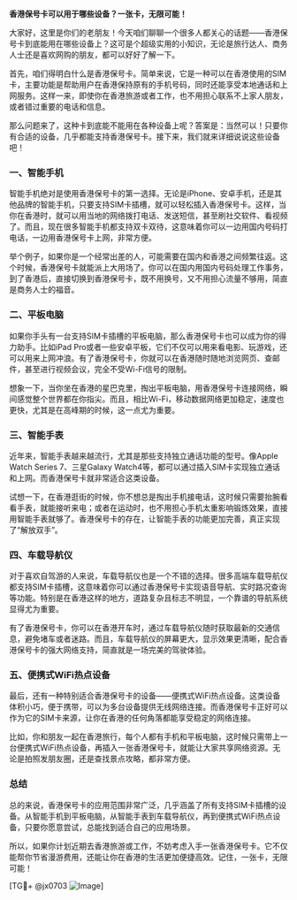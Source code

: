 **香港保号卡可以用于哪些设备？一张卡，无限可能！**

大家好，这里是你们的老朋友！今天咱们聊聊一个很多人都关心的话题——香港保号卡到底能用在哪些设备上？这可是个超级实用的小知识，无论是旅行达人、商务人士还是喜欢网购的朋友，都可以好好了解一下。

首先，咱们得明白什么是香港保号卡。简单来说，它是一种可以在香港使用的SIM卡，主要功能是帮助用户在香港保持原有的手机号码，同时还能享受本地通话和上网服务。这样一来，即使你在香港旅游或者工作，也不用担心联系不上家人朋友，或者错过重要的电话和信息。

那么问题来了，这种卡到底能不能用在各种设备上呢？答案是：当然可以！只要你有合适的设备，几乎都能支持香港保号卡。接下来，我们就来详细说说这些设备吧！

### 一、智能手机

智能手机绝对是使用香港保号卡的第一选择。无论是iPhone、安卓手机，还是其他品牌的智能手机，只要支持SIM卡插槽，就可以轻松插入香港保号卡。这样，当你在香港时，就可以用当地的网络拨打电话、发送短信，甚至刷社交软件、看视频了。而且，现在很多智能手机都支持双卡双待，这意味着你可以一边用国内号码打电话，一边用香港保号卡上网，非常方便。

举个例子，如果你是一个经常出差的人，可能需要在国内和香港之间频繁往返。这个时候，香港保号卡就能派上大用场了。你可以在国内用国内号码处理工作事务，到了香港后，直接切换到香港保号卡，既不用换号，又不用担心流量不够用，简直是商务人士的福音。

### 二、平板电脑

如果你手头有一台支持SIM卡插槽的平板电脑，那么香港保号卡也可以成为你的得力助手。比如iPad Pro或者一些安卓平板，它们不仅可以用来看电影、玩游戏，还可以用来上网冲浪。有了香港保号卡，你就可以在香港随时随地浏览网页、查邮件，甚至进行视频会议，完全不受Wi-Fi信号的限制。

想象一下，当你坐在香港的星巴克里，掏出平板电脑，用香港保号卡连接网络，瞬间感觉整个世界都在你指尖。而且，相比Wi-Fi，移动数据网络更加稳定，速度也更快，尤其是在高峰期的时候，这一点尤为重要。

### 三、智能手表

近年来，智能手表越来越流行，尤其是那些支持独立通话功能的型号。像Apple Watch Series 7、三星Galaxy Watch4等，都可以通过插入SIM卡实现独立通话和上网。而香港保号卡就非常适合这类设备。

试想一下，在香港逛街的时候，你不想总是掏出手机接电话，这时候只需要抬腕看看手表，就能接听来电；或者在运动时，也不用担心手机太重影响锻炼效果，直接用智能手表就够了。香港保号卡的存在，让智能手表的功能更加完善，真正实现了“解放双手”。

### 四、车载导航仪

对于喜欢自驾游的人来说，车载导航仪也是一个不错的选择。很多高端车载导航仪都支持SIM卡插槽，这意味着你可以通过香港保号卡实现语音导航、实时路况查询等功能。特别是在香港这样的地方，道路复杂且标志不明显，一个靠谱的导航系统显得尤为重要。

有了香港保号卡，你可以在香港开车时，通过车载导航仪随时获取最新的交通信息，避免堵车或者迷路。而且，车载导航仪的屏幕更大，显示效果更清晰，配合香港保号卡的强大网络支持，简直就是一场完美的驾驶体验。

### 五、便携式WiFi热点设备

最后，还有一种特别适合香港保号卡的设备——便携式WiFi热点设备。这类设备体积小巧，便于携带，可以为多台设备提供无线网络连接。而香港保号卡正好可以作为它的SIM卡来源，让你在香港的任何角落都能享受稳定的网络连接。

比如，你和朋友一起在香港旅行，每个人都有手机和平板电脑，这时候只需带上一台便携式WiFi热点设备，再插入一张香港保号卡，就能让大家共享网络资源。无论是拍照发朋友圈，还是查找景点攻略，都非常方便。

### 总结

总的来说，香港保号卡的应用范围非常广泛，几乎涵盖了所有支持SIM卡插槽的设备。从智能手机到平板电脑，从智能手表到车载导航仪，再到便携式WiFi热点设备，只要你愿意尝试，总能找到适合自己的应用场景。

所以，如果你计划近期去香港旅游或工作，不妨考虑入手一张香港保号卡。它不仅能帮你节省漫游费用，还能让你在香港的生活更加便捷高效。记住，一张卡，无限可能！

[TG💪+ @jx0703 ![Image](https://github.com/user-attachments/assets/dbca1d08-cadb-493c-b0ec-ad6f7a83f270)]